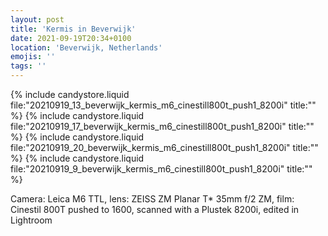 ```yaml
---
layout: post
title: 'Kermis in Beverwijk'
date: 2021-09-19T20:34+0100
location: 'Beverwijk, Netherlands'
emojis: ''
tags: ''
---
```


{% include candystore.liquid file:"20210919_13_beverwijk_kermis_m6_cinestill800t_push1_8200i" title:"" %}
{% include candystore.liquid file:"20210919_17_beverwijk_kermis_m6_cinestill800t_push1_8200i" title:"" %}
{% include candystore.liquid file:"20210919_20_beverwijk_kermis_m6_cinestill800t_push1_8200i" title:"" %}
{% include candystore.liquid file:"20210919_9_beverwijk_kermis_m6_cinestill800t_push1_8200i" title:"" %}

Camera: Leica M6 TTL, lens: ZEISS ZM Planar T\* 35mm f/2 ZM, film: Cinestil 800T pushed to 1600, scanned with a Plustek 8200i, edited in Lightroom
